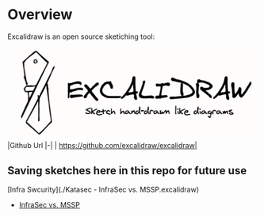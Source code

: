 # Overview

Excalidraw is an open source sketiching tool:


![Excalidraw](https://raw.githubusercontent.com/excalidraw/excalidraw/master/public/og-image-sm.png)
|Github Url
|-|
| https://github.com/excalidraw/excalidraw|




## Saving sketches here in this repo for future use

[Infra Swcurity](./Katasec - InfraSec vs. MSSP.excalidraw)

- [InfraSec vs. MSSP](Infrasec_vs_MSSP.excalidraw)
